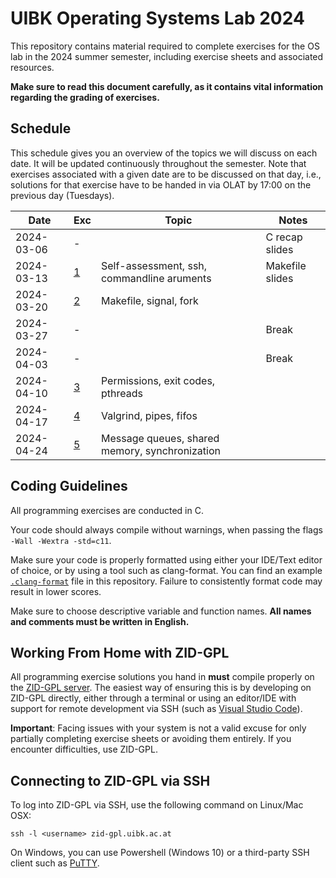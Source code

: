 # UIBK Operating Systems Lab 2024

This repository contains material required to complete exercises for the OS lab in the 2024 summer semester, including exercise sheets and associated resources.

**Make sure to read this document carefully, as it contains vital information regarding the grading of exercises.**

## Schedule

This schedule gives you an overview of the topics we will discuss on each date. It will be updated continuously throughout the semester.
Note that exercises associated with a given date are to be discussed on that day, i.e., solutions for that exercise have to be handed in via OLAT by 17:00 on the previous day (Tuesdays).

| Date       | Exc              | Topic                                                 | Notes               |
| ---------- | ---------------- | -------------------------------------                 | ------------------- |
| 2024-03-06 | -                |                                                       | C recap slides      |
| 2024-03-13 | [1](exercise01/) | Self-assessment, ssh, commandline aruments            | Makefile slides     |
| 2024-03-20 | [2](exercise02/) | Makefile, signal, fork                                |                     |
| 2024-03-27 | -                |                                                       | Break               |
| 2024-04-03 | -                |                                                       | Break               |
| 2024-04-10 | [3](exercise03/) | Permissions, exit codes, pthreads                     |                     |
| 2024-04-17 | [4](exercise04/) | Valgrind, pipes, fifos                                |                     |
| 2024-04-24 | [5](exercise05/) | Message queues, shared memory, synchronization        |                     |

## Coding Guidelines

All programming exercises are conducted in C.

Your code should always compile without warnings, when passing the flags `-Wall -Wextra -std=c11`.

Make sure your code is properly formatted using either your IDE/Text editor of choice, or by using a tool such as clang-format.
You can find an example [`.clang-format`](.clang-format) file in this repository.
Failure to consistently format code may result in lower scores.

Make sure to choose descriptive variable and function names.
**All names and comments must be written in English.**

## Working From Home with ZID-GPL

All programming exercise solutions you hand in **must** compile properly on the [ZID-GPL server](https://www.uibk.ac.at/zid/systeme/linux/lpccs_4/benutzeranleitung_zid-gpl.html).
The easiest way of ensuring this is by developing on ZID-GPL directly, either through a terminal or using an editor/IDE with support for remote development via SSH (such as [Visual Studio Code](https://code.visualstudio.com/docs/remote/ssh)).

**Important**: Facing issues with your system is not a valid excuse for only partially completing exercise sheets or avoiding them entirely. If you encounter difficulties, use ZID-GPL.

## Connecting to ZID-GPL via SSH

To log into ZID-GPL via SSH, use the following command on Linux/Mac OSX:

`ssh -l <username> zid-gpl.uibk.ac.at`

On Windows, you can use Powershell (Windows 10) or a third-party SSH client
such as [PuTTY](https://www.putty.org/).

